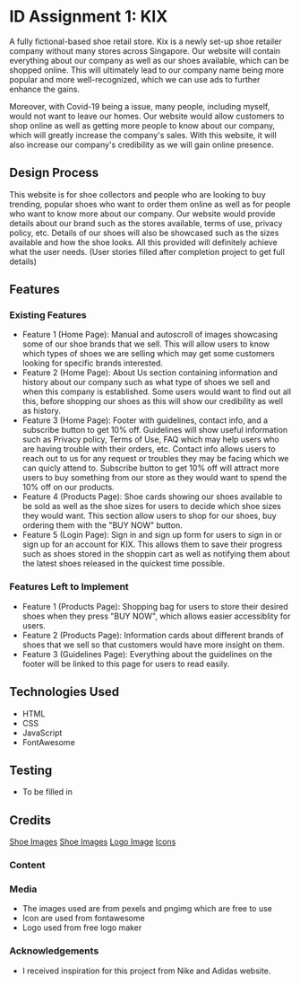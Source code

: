 # ID Assignment 1: KIX

A fully fictional-based shoe retail store. Kix is a newly set-up shoe retailer company without many stores across Singapore. Our website will contain everything about our company as well as our shoes available, which can be shopped online. This will ultimately lead to our company name being more popular and more well-recognized, which we can use ads to further enhance the gains. 

Moreover, with Covid-19 being a issue, many people, including myself, would not want to leave our homes. Our website would allow customers to shop online as well as getting more people to know about our company, which will greatly increase the company's sales. With this website, it will also increase our company's credibility as we will gain online presence.
## Design Process

This website is for shoe collectors and people who are looking to buy trending, popular shoes who want to order them online as well as for people who want to know more about our company. Our website would provide details about our brand such as the stores available, terms of use, privacy policy, etc. Details of our shoes will also be showcased such as the sizes available and how the shoe looks. All this provided will definitely achieve what the user needs. (User stories filled after completion project to get full details)

## Features
### Existing Features
- Feature 1 (Home Page): Manual and autoscroll of images showcasing some of our shoe brands that we sell. This will allow users to know which types of shoes we are selling which may get some customers looking for specific brands interested.
- Feature 2 (Home Page): About Us section containing information and history about our company such as what type of shoes we sell and when this company is established. Some users would want to find out all this, before shopping our shoes as this will show our credibility as well as history.
- Feature 3 (Home Page): Footer with guidelines, contact info, and a subscribe button to get 10% off. Guidelines will show useful information such as Privacy policy, Terms of Use, FAQ which may help users who are having trouble with their orders, etc. Contact info allows users to reach out to us for any request or troubles they may be facing which we can quicly attend to. Subscribe button to get 10% off will attract more users to buy something from our store as they would want to spend the 10% off on our products. 
- Feature 4 (Products Page): Shoe cards showing our shoes available to be sold as well as the shoe sizes for users to decide which shoe sizes they would want. This section allow users to shop for our shoes, buy ordering them with the "BUY NOW" button. 
- Feature 5 (Login Page): Sign in and sign up form for users to sign in or sign up for an account for KIX. This allows them to save their progress such as shoes stored in the shoppin cart as well as notifying them about the latest shoes released in the quickest time possible.
### Features Left to Implement
- Feature 1 (Products Page): Shopping bag for users to store their desired shoes when they press "BUY NOW", which allows easier accessiblity for users.
- Feature 2 (Products Page): Information cards about different brands of shoes that we sell so that customers would have more insight on them.
- Feature 3 (Guidelines Page): Everything about the guidelines on the footer will be linked to this page for users to read easily.
## Technologies Used
- HTML
- CSS
- JavaScript
- FontAwesome
## Testing
- To be filled in
## Credits
[Shoe Images](https://www.pexels.com/)
[Shoe Images](https://pngimg.com/)
[Logo Image](https://logo.com/)
[Icons](https://fontawesome.com/)
### Content

### Media
- The images used are from pexels and pngimg which are free to use
- Icon are used from fontawesome
- Logo used from free logo maker
### Acknowledgements
- I received inspiration for this project from Nike and Adidas website.